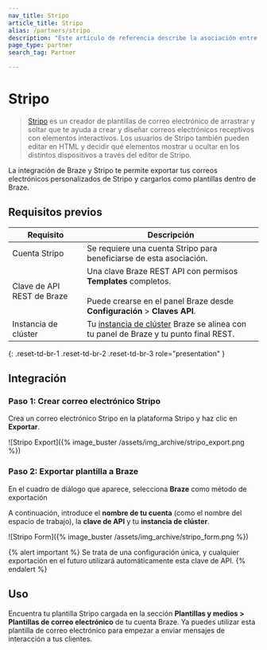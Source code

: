 ```yaml
---
nav_title: Stripo
article_title: Stripo
alias: /partners/stripo
description: "Este artículo de referencia describe la asociación entre Braze y Stripo, un creador de plantillas de correo electrónico de arrastrar y soltar que te permite crear fácilmente sofisticados correos electrónicos con elementos interactivos."
page_type: partner
search_tag: Partner

---
```


# Stripo

> [Stripo](https://stripo.email/) es un creador de plantillas de correo electrónico de arrastrar y soltar que te ayuda a crear y diseñar correos electrónicos receptivos con elementos interactivos. Los usuarios de Stripo también pueden editar en HTML y decidir qué elementos mostrar u ocultar en los distintos dispositivos a través del editor de Stripo.

La integración de Braze y Stripo te permite exportar tus correos electrónicos personalizados de Stripo y cargarlos como plantillas dentro de Braze.

## Requisitos previos

| Requisito | Descripción |
| ------------| ----------- |
| Cuenta Stripo | Se requiere una cuenta Stripo para beneficiarse de esta asociación. |
| Clave de API REST de Braze | Una clave Braze REST API con permisos **Templates** completos. <br><br> Puede crearse en el panel Braze desde **Configuración** > **Claves API**. |
| Instancia de clúster | Tu [instancia de clúster]({{site.baseurl}}/api/basics/#endpoints) Braze se alinea con tu panel de Braze y tu punto final REST.  |
{: .reset-td-br-1 .reset-td-br-2 .reset-td-br-3 role="presentation" }

## Integración

### Paso 1: Crear correo electrónico Stripo

Crea un correo electrónico Stripo en la plataforma Stripo y haz clic en **Exportar**. 

![Stripo Export]({% image_buster /assets/img_archive/stripo_export.png %})

### Paso 2: Exportar plantilla a Braze

En el cuadro de diálogo que aparece, selecciona **Braze** como método de exportación 

A continuación, introduce el **nombre de tu cuenta** (como el nombre del espacio de trabajo), la **clave de API** y tu **instancia de clúster**.

![Stripo Form]({% image_buster /assets/img_archive/stripo_form.png %})

{% alert important %}
Se trata de una configuración única, y cualquier exportación en el futuro utilizará automáticamente esta clave de API.
{% endalert %}

## Uso

Encuentra tu plantilla Stripo cargada en la sección **Plantillas y medios > Plantillas de correo electrónico** de tu cuenta Braze. Ya puedes utilizar esta plantilla de correo electrónico para empezar a enviar mensajes de interacción a tus clientes.

[1]: {{site.baseurl}}/user_guide/message_building_by_channel/email/creating_an_email_template/
